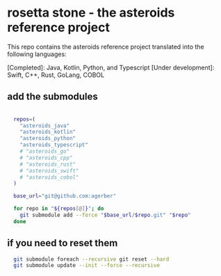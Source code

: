 
# rosetta stone - the asteroids reference project
This repo contains the asteroids reference project translated into the following languages: 

[Completed]: Java, Kotlin, Python, and Typescript
[Under development]: Swift, C++, Rust, GoLang, COBOL

## add the submodules

```bash
  
  repos=(
    "asteroids_java" 
    "asteroids_kotlin" 
    "asteroids_python" 
    "asteroids_typescript" 
    # "asteroids_go" 
    # "asteroids_cpp" 
    # "asteroids_rust" 
    # "asteroids_swift"
    # "asteroids_cobol"
  )

  base_url="git@github.com:agerber"

  for repo in "${repos[@]}"; do
    git submodule add --force "$base_url/$repo.git" "$repo"
  done

```


## if you need to reset them

```bash
  git submodule foreach --recursive git reset --hard
  git submodule update --init --force --recursive
```
